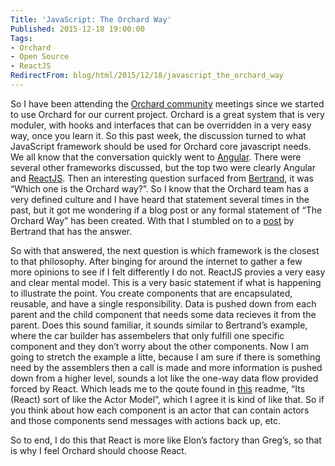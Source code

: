 ```yaml
---
Title: 'JavaScript: The Orchard Way'
Published: 2015-12-18 19:00:00
Tags:
- Orchard
- Open Source
- ReactJS
RedirectFrom: blog/html/2015/12/18/javascript_the_orchard_way
---
```


So I have been attending the [Orchard community](http://www.orchardproject.net/discussions) meetings since we started to use Orchard for our current project. Orchard is a great system that is very
moduler, with hooks and interfaces that can be overridden in a very easy way, once you learn it. So this past week, the discussion turned to what JavaScript framework should be used for Orchard core javascript needs. We all know that the conversation quickly went to [Angular](https://angularjs.org/).  There were several other frameworks discussed, but the top two were clearly Angular and [ReactJS](http://facebook.github.io/react/). Then an interesting question surfaced from [Bertrand](http://weblogs.asp.net/bleroy), it was “Which one is the Orchard way?”. So I know that the Orchard
team has a very defined culture and I have heard that statement several times in the past, but it got me wondering if a blog post or any formal statement of “The Orchard Way” has been created. With that I stumbled on to a [post](https://weblogs.asp.net/bleroy/the-orchard-way) by Bertrand that has the answer.

So with that answered, the next question is which framework is the closest to that philosophy. After binging for around the internet to gather a few more opinions to see if I felt differently I do not. ReactJS provies a very easy and clear mental model. This is a very basic statement if what is happening to illustrate the point. You create components that are encapsulated, reusable, and have a single responsibility. Data is pushed down from each parent and the child component that needs some data recieves it from the parent. Does this sound familiar, it sounds similar to Bertrand’s example, where the car builder has assembelers that only fulfill one specific component and they don’t worry about the other components. Now I am going to stretch the example
a litte, because I am sure if there is something need by the assemblers then a call is made and more information is pushed down from a higher level, sounds a lot like the one-way data flow provided forced by React. Which leads me to the qoute found in [this](https://github.com/kmcclosk/reactjs-rxjs-example) readme, “Its (React) sort of like the Actor Model”, which I agree it is kind of like that. So if you think about how each component is an actor that can contain actors and those components send messages with actions back up, etc. 

So to end, I do this that React is more like Elon’s factory than Greg’s, so that is why I feel Orchard should choose React.